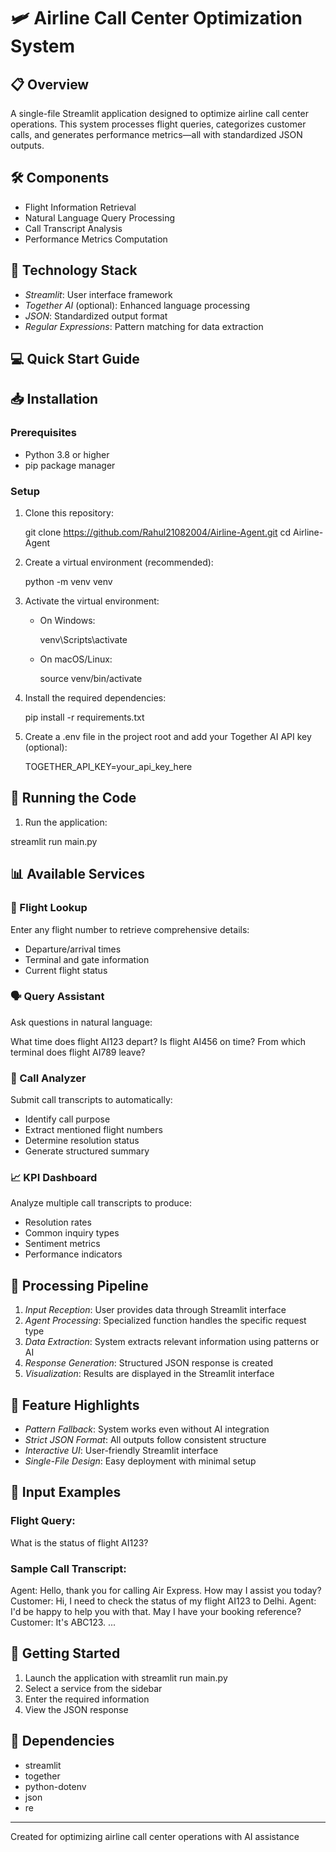 # 🛩 Airline Call Center Optimization System

## 📋 Overview
A single-file Streamlit application designed to optimize airline call center operations. This system processes flight queries, categorizes customer calls, and generates performance metrics—all with standardized JSON outputs.

## 🛠 Components
- Flight Information Retrieval
- Natural Language Query Processing
- Call Transcript Analysis
- Performance Metrics Computation

## 🧰 Technology Stack
- *Streamlit*: User interface framework
- *Together AI* (optional): Enhanced language processing
- *JSON*: Standardized output format
- *Regular Expressions*: Pattern matching for data extraction

## 💻 Quick Start Guide
## 📥 Installation

### Prerequisites

- Python 3.8 or higher
-  pip package manager

### Setup

1. Clone this repository:
   
   git clone https://github.com/Rahul21082004/Airline-Agent.git
   cd Airline-Agent
   

2. Create a virtual environment (recommended):
   
   python -m venv venv
   

3. Activate the virtual environment:
   - On Windows:
     
     venv\Scripts\activate
     
   - On macOS/Linux:
     
     source venv/bin/activate
     

4. Install the required dependencies:
   
   pip install -r requirements.txt
   

5. Create a .env file in the project root and add your Together AI API key (optional):
   
   TOGETHER_API_KEY=your_api_key_here
   

## 🚀 Running the Code

1. Run the application:

  streamlit run main.py


## 📊 Available Services

### 🔎 Flight Lookup
Enter any flight number to retrieve comprehensive details:
- Departure/arrival times
- Terminal and gate information
- Current flight status

### 🗣 Query Assistant
Ask questions in natural language:

What time does flight AI123 depart?
Is flight AI456 on time?
From which terminal does flight AI789 leave?


### 📝 Call Analyzer
Submit call transcripts to automatically:
- Identify call purpose
- Extract mentioned flight numbers
- Determine resolution status
- Generate structured summary

### 📈 KPI Dashboard
Analyze multiple call transcripts to produce:
- Resolution rates
- Common inquiry types
- Sentiment metrics
- Performance indicators

## 🔄 Processing Pipeline

1. *Input Reception*: User provides data through Streamlit interface
2. *Agent Processing*: Specialized function handles the specific request type
3. *Data Extraction*: System extracts relevant information using patterns or AI
4. *Response Generation*: Structured JSON response is created
5. *Visualization*: Results are displayed in the Streamlit interface

## 🌟 Feature Highlights

- *Pattern Fallback*: System works even without AI integration
- *Strict JSON Format*: All outputs follow consistent structure
- *Interactive UI*: User-friendly Streamlit interface
- *Single-File Design*: Easy deployment with minimal setup

## 📝 Input Examples

### Flight Query:

What is the status of flight AI123?


### Sample Call Transcript:

Agent: Hello, thank you for calling Air Express. How may I assist you today?
Customer: Hi, I need to check the status of my flight AI123 to Delhi.
Agent: I'd be happy to help you with that. May I have your booking reference?
Customer: It's ABC123.
...


## 🏁 Getting Started

1. Launch the application with streamlit run main.py
2. Select a service from the sidebar
3. Enter the required information
4. View the JSON response

## 🔗 Dependencies
- streamlit
- together
- python-dotenv
- json
- re

---

Created for optimizing airline call center operations with AI assistance
